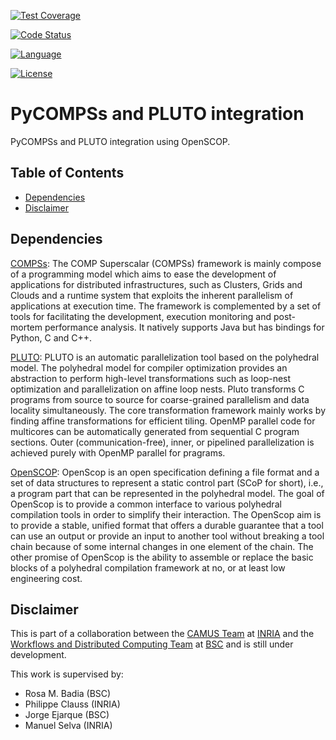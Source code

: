 <!-- Automatic builds status -->
<!-- [![Build Status](https://travis-ci.org/XX)](https://travis-ci.org/XX) -->

<!-- Test coverage status -->
[![Test Coverage](https://api.codacy.com/project/badge/Coverage/d9a02acdf3ad4213b4932b5441201101)](https://www.codacy.com/app/cristianrcv/pycompss-pluto?utm_source=github.com&utm_medium=referral&utm_content=cristianrcv/pycompss-pluto&utm_campaign=Badge_Coverage)

<!-- Code Status -->
[![Code Status](https://api.codacy.com/project/badge/Grade/d9a02acdf3ad4213b4932b5441201101)](https://www.codacy.com/app/cristianrcv/pycompss-pluto?utm_source=github.com&amp;utm_medium=referral&amp;utm_content=cristianrcv/pycompss-pluto&amp;utm_campaign=Badge_Grade)

<!-- Maven central packages version -->
<!-- [![Maven Central](https://maven-badges.herokuapp.com/maven-central/XX)](https://maven-badges.herokuapp.com/maven-central/XX) -->

<!-- Dependencies update status -->
<!-- [![Dependency Status](https://www.versioneye.com/user/projects/59f6fd4c0fb24f1f1f38c653/badge.svg?style=flat-square)](https://www.versioneye.com/user/projects/59f6fd4c0fb24f1f1f38c653) -->

<!-- Java DOC status -->
<!-- [![Javadocs](http://javadoc.io/badge/XX.svg)](http://javadoc.io/doc/XX) -->

<!-- Main Repository language -->
[![Language](https://img.shields.io/badge/language-python-brightgreen.svg)](https://img.shields.io/badge/language-python-brightgreen.svg)

<!-- Repository License -->
[![License](https://img.shields.io/badge/License-Apache%202.0-blue.svg)](https://github.com/cristianrcv/pycompss-pluto/blob/master/LICENSE)


PyCOMPSs and PLUTO integration
=============================

PyCOMPSs and PLUTO integration using OpenSCOP.

## Table of Contents

* [Dependencies](#dependencies)
* [Disclaimer](#disclaimer)


## Dependencies

[COMPSs][1]: The COMP Superscalar (COMPSs) framework is mainly compose of a programming model which aims to ease the development of applications for distributed infrastructures, such as Clusters, Grids and Clouds and a runtime system that exploits the inherent parallelism of applications at execution time. The framework is complemented by a set of tools for facilitating the development, execution monitoring and post-mortem performance analysis. It natively supports Java but has bindings for Python, C and C++. 

[PLUTO][2]: PLUTO is an automatic parallelization tool based on the polyhedral model. The polyhedral model for compiler optimization provides an abstraction to perform high-level transformations such as loop-nest optimization and parallelization on affine loop nests. Pluto transforms C programs from source to source for coarse-grained parallelism and data locality simultaneously. The core transformation framework mainly works by finding affine transformations for efficient tiling. OpenMP parallel code for multicores can be automatically generated from sequential C program sections. Outer (communication-free), inner, or pipelined parallelization is achieved purely with OpenMP parallel for pragrams.

[OpenSCOP][3]: OpenScop is an open specification defining a file format and a set of data structures to represent a static control part (SCoP for short), i.e., a program part that can be represented in the polyhedral model. The goal of OpenScop is to provide a common interface to various polyhedral compilation tools in order to simplify their interaction. The OpenScop aim is to provide a stable, unified format that offers a durable guarantee that a tool can use an output or provide an input to another tool without breaking a tool chain because of some internal changes in one element of the chain. The other promise of OpenScop is the ability to assemble or replace the basic blocks of a polyhedral compilation framework at no, or at least low engineering cost.


## Disclaimer

This is part of a collaboration between the [CAMUS Team][4] at [INRIA][5] and the [Workflows and Distributed Computing Team][6] at [BSC][7] and is still under development. 

This work is supervised by:
- Rosa M. Badia (BSC)
- Philippe Clauss (INRIA)
- Jorge Ejarque (BSC)
- Manuel Selva (INRIA)

[1]: https://compss.bsc.es
[2]: http://pluto-compiler.sourceforge.net/
[3]: http://icps.u-strasbg.fr/people/bastoul/public_html/development/openscop/
[4]: https://www.inria.fr/en/teams/camus
[5]: https://www.inria.fr/
[6]: https://www.bsc.es/discover-bsc/organisation/scientific-structure/workflows-and-distributed-computing
[7]: https://www.bsc.es/

